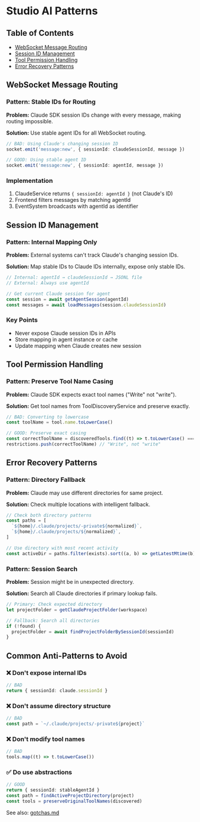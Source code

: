 # Studio AI Patterns

## Table of Contents

- [WebSocket Message Routing](#websocket-message-routing)
- [Session ID Management](#session-id-management)
- [Tool Permission Handling](#tool-permission-handling)
- [Error Recovery Patterns](#error-recovery-patterns)

## WebSocket Message Routing

### Pattern: Stable IDs for Routing

**Problem:** Claude SDK session IDs change with every message, making routing impossible.

**Solution:** Use stable agent IDs for all WebSocket routing.

```typescript
// BAD: Using Claude's changing session ID
socket.emit('message:new', { sessionId: claudeSessionId, message })

// GOOD: Using stable agent ID
socket.emit('message:new', { sessionId: agentId, message })
```

### Implementation

1. ClaudeService returns `{ sessionId: agentId }` (not Claude's ID)
2. Frontend filters messages by matching agentId
3. EventSystem broadcasts with agentId as identifier

## Session ID Management

### Pattern: Internal Mapping Only

**Problem:** External systems can't track Claude's changing session IDs.

**Solution:** Map stable IDs to Claude IDs internally, expose only stable IDs.

```typescript
// Internal: agentId → claudeSessionId → JSONL file
// External: Always use agentId

// Get current Claude session for agent
const session = await getAgentSession(agentId)
const messages = await loadMessages(session.claudeSessionId)
```

### Key Points

- Never expose Claude session IDs in APIs
- Store mapping in agent instance or cache
- Update mapping when Claude creates new session

## Tool Permission Handling

### Pattern: Preserve Tool Name Casing

**Problem:** Claude SDK expects exact tool names ("Write" not "write").

**Solution:** Get tool names from ToolDiscoveryService and preserve exactly.

```typescript
// BAD: Converting to lowercase
const toolName = tool.name.toLowerCase()

// GOOD: Preserve exact casing
const correctToolName = discoveredTools.find((t) => t.toLowerCase() === toolName.toLowerCase())
restrictions.push(correctToolName) // "Write", not "write"
```

## Error Recovery Patterns

### Pattern: Directory Fallback

**Problem:** Claude may use different directories for same project.

**Solution:** Check multiple locations with intelligent fallback.

```typescript
// Check both directory patterns
const paths = [
  `${home}/.claude/projects/-private${normalized}`,
  `${home}/.claude/projects/${normalized}`,
]

// Use directory with most recent activity
const activeDir = paths.filter(exists).sort((a, b) => getLatestMtime(b) - getLatestMtime(a))[0]
```

### Pattern: Session Search

**Problem:** Session might be in unexpected directory.

**Solution:** Search all Claude directories if primary lookup fails.

```typescript
// Primary: Check expected directory
let projectFolder = getClaudeProjectFolder(workspace)

// Fallback: Search all directories
if (!found) {
  projectFolder = await findProjectFolderBySessionId(sessionId)
}
```

## Common Anti-Patterns to Avoid

### ❌ Don't expose internal IDs

```typescript
// BAD
return { sessionId: claude.sessionId }
```

### ❌ Don't assume directory structure

```typescript
// BAD
const path = `~/.claude/projects/-private${project}`
```

### ❌ Don't modify tool names

```typescript
// BAD
tools.map((t) => t.toLowerCase())
```

### ✅ Do use abstractions

```typescript
// GOOD
return { sessionId: stableAgentId }
const path = findActiveProjectDirectory(project)
const tools = preserveOriginalToolNames(discovered)
```

See also: [gotchas.md](./gotchas.md)
